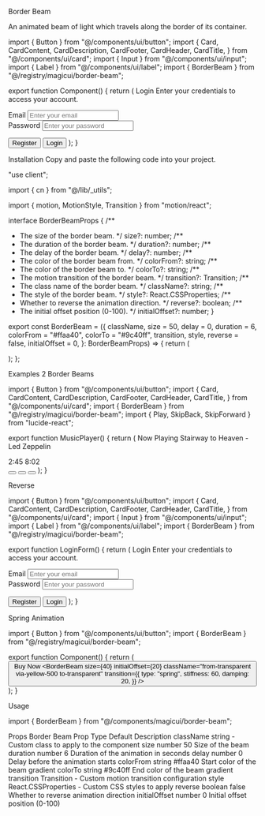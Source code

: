 Border Beam

An animated beam of light which travels along the border of its container.

import { Button } from "@/components/ui/button";
import {
Card,
CardContent,
CardDescription,
CardFooter,
CardHeader,
CardTitle,
} from "@/components/ui/card";
import { Input } from "@/components/ui/input";
import { Label } from "@/components/ui/label";
import { BorderBeam } from "@/registry/magicui/border-beam";

export function Component() {
return (
<Card className="relative w-[350px] overflow-hidden">
<CardHeader>
<CardTitle>Login</CardTitle>
<CardDescription>
Enter your credentials to access your account.
</CardDescription>
</CardHeader>
<CardContent>

<form>
<div className="grid w-full items-center gap-4">
<div className="flex flex-col space-y-1.5">
<Label htmlFor="email">Email</Label>
<Input id="email" type="email" placeholder="Enter your email" />
</div>
<div className="flex flex-col space-y-1.5">
<Label htmlFor="password">Password</Label>
<Input
                id="password"
                type="password"
                placeholder="Enter your password"
              />
</div>
</div>
</form>
</CardContent>
<CardFooter className="flex justify-between">
<Button variant="outline">Register</Button>
<Button>Login</Button>
</CardFooter>
<BorderBeam duration={8} size={100} />
</Card>
);
}

Installation
Copy and paste the following code into your project.

"use client";

import { cn } from "@/lib/\_utils";

import { motion, MotionStyle, Transition } from "motion/react";

interface BorderBeamProps {
/\*\*

- The size of the border beam.
  \*/
  size?: number;
  /\*\*
- The duration of the border beam.
  \*/
  duration?: number;
  /\*\*
- The delay of the border beam.
  \*/
  delay?: number;
  /\*\*
- The color of the border beam from.
  \*/
  colorFrom?: string;
  /\*\*
- The color of the border beam to.
  \*/
  colorTo?: string;
  /\*\*
- The motion transition of the border beam.
  \*/
  transition?: Transition;
  /\*\*
- The class name of the border beam.
  \*/
  className?: string;
  /\*\*
- The style of the border beam.
  \*/
  style?: React.CSSProperties;
  /\*\*
- Whether to reverse the animation direction.
  \*/
  reverse?: boolean;
  /\*\*
- The initial offset position (0-100).
  \*/
  initialOffset?: number;
  }

export const BorderBeam = ({
className,
size = 50,
delay = 0,
duration = 6,
colorFrom = "#ffaa40",
colorTo = "#9c40ff",
transition,
style,
reverse = false,
initialOffset = 0,
}: BorderBeamProps) => {
return (

<div className="pointer-events-none absolute inset-0 rounded-[inherit] border border-transparent [mask-clip:padding-box,border-box] [mask-composite:intersect] [mask-image:linear-gradient(transparent,transparent),linear-gradient(#000,#000)]">
<motion.div
className={cn(
"absolute aspect-square",
"bg-gradient-to-l from-[var(--color-from)] via-[var(--color-to)] to-transparent",
className,
)}
style={
{
width: size,
offsetPath: `rect(0 auto auto 0 round ${size}px)`,
"--color-from": colorFrom,
"--color-to": colorTo,
...style,
} as MotionStyle
}
initial={{ offsetDistance: `${initialOffset}%` }}
animate={{
          offsetDistance: reverse
            ? [`${100 - initialOffset}%`, `${-initialOffset}%`]
            : [`${initialOffset}%`, `${100 + initialOffset}%`],
        }}
transition={{
          repeat: Infinity,
          ease: "linear",
          duration,
          delay: -delay,
          ...transition,
        }}
/>
</div>
);
};

Examples
2 Border Beams

import { Button } from "@/components/ui/button";
import {
Card,
CardContent,
CardDescription,
CardFooter,
CardHeader,
CardTitle,
} from "@/components/ui/card";
import { BorderBeam } from "@/registry/magicui/border-beam";
import { Play, SkipBack, SkipForward } from "lucide-react";

export function MusicPlayer() {
return (
<Card className="relative w-[350px] overflow-hidden">
<CardHeader>
<CardTitle>Now Playing</CardTitle>
<CardDescription>Stairway to Heaven - Led Zeppelin</CardDescription>
</CardHeader>
<CardContent>

<div className="flex flex-col items-center gap-4">
<div className="h-48 w-48 rounded-lg bg-gradient-to-br from-purple-500 to-pink-500" />
<div className="h-1 w-full rounded-full bg-secondary">
<div className="h-full w-1/3 rounded-full bg-primary" />
</div>
<div className="flex w-full justify-between text-sm text-muted-foreground">
<span>2:45</span>
<span>8:02</span>
</div>
</div>
</CardContent>
<CardFooter className="flex justify-center gap-4">
<Button variant="outline" size="icon" className="rounded-full">
<SkipBack className="size-4" />
</Button>
<Button size="icon" className="rounded-full">
<Play className="size-4" />
</Button>
<Button variant="outline" size="icon" className="rounded-full">
<SkipForward className="size-4" />
</Button>
</CardFooter>
<BorderBeam
        duration={6}
        size={400}
        className="from-transparent via-red-500 to-transparent"
      />
<BorderBeam
        duration={6}
        delay={3}
        size={400}
        className="from-transparent via-blue-500 to-transparent"
      />
</Card>
);
}

Reverse

import { Button } from "@/components/ui/button";
import {
Card,
CardContent,
CardDescription,
CardFooter,
CardHeader,
CardTitle,
} from "@/components/ui/card";
import { Input } from "@/components/ui/input";
import { Label } from "@/components/ui/label";
import { BorderBeam } from "@/registry/magicui/border-beam";

export function LoginForm() {
return (
<Card className="relative w-[350px] overflow-hidden">
<CardHeader>
<CardTitle>Login</CardTitle>
<CardDescription>
Enter your credentials to access your account.
</CardDescription>
</CardHeader>
<CardContent>

<form>
<div className="grid w-full items-center gap-4">
<div className="flex flex-col space-y-1.5">
<Label htmlFor="email">Email</Label>
<Input id="email" type="email" placeholder="Enter your email" />
</div>
<div className="flex flex-col space-y-1.5">
<Label htmlFor="password">Password</Label>
<Input
                id="password"
                type="password"
                placeholder="Enter your password"
              />
</div>
</div>
</form>
</CardContent>
<CardFooter className="flex justify-between">
<Button variant="outline">Register</Button>
<Button>Login</Button>
</CardFooter>
<BorderBeam
        duration={4}
        size={300}
        reverse
        className="from-transparent via-green-500 to-transparent"
      />
</Card>
);
}

Spring Animation

import { Button } from "@/components/ui/button";
import { BorderBeam } from "@/registry/magicui/border-beam";

export function Component() {
return (
<Button className="relative overflow-hidden" size="lg" variant="outline">
Buy Now
<BorderBeam
size={40}
initialOffset={20}
className="from-transparent via-yellow-500 to-transparent"
transition={{
          type: "spring",
          stiffness: 60,
          damping: 20,
        }}
/>
</Button>
);
}

Usage

import { BorderBeam } from "@/components/magicui/border-beam";

<div className="relative h-[500px] w-full overflow-hidden">
  <BorderBeam />
</div>

Props
Border Beam
Prop Type Default Description
className string - Custom class to apply to the component
size number 50 Size of the beam
duration number 6 Duration of the animation in seconds
delay number 0 Delay before the animation starts
colorFrom string #ffaa40 Start color of the beam gradient
colorTo string #9c40ff End color of the beam gradient
transition Transition - Custom motion transition configuration
style React.CSSProperties - Custom CSS styles to apply
reverse boolean false Whether to reverse animation direction
initialOffset number 0 Initial offset position (0-100)
